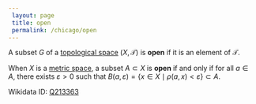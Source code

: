 ```yaml
---
 layout: page
 title: open
 permalink: /chicago/open
---
```

A subset $G$ of a [topological space](https://mathgloss.github.io/MathGloss/chicago/topological_space) $(X,\mathcal T)$ is **open** if it is an element of $\mathcal T$.

When $X$ is a [metric space](https://mathgloss.github.io/MathGloss/chicago/metric_space), a subset $A \subset X$ is **open** if and only if for all $a \in A$, there exists $\varepsilon > 0$ such that $B(a,\varepsilon) = \{x \in X \mid \rho(a,x) < \varepsilon\}\subset A$. 

Wikidata ID: [Q213363](https://www.wikidata.org/wiki/Q213363)